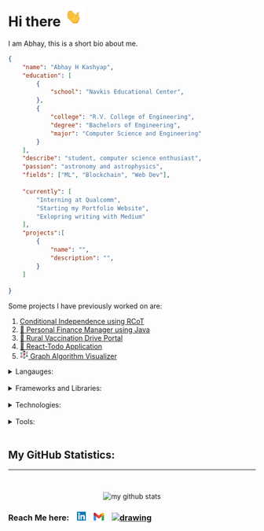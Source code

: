 # Hi there <img src="wave.gif" alt="drawing" width="40"/>

<!-- I am Abhay H Kashyap, pursuing my bachelors in Computer Science and Engineering at R.V. College of Engineering, Bengaluru, India and interning at Qualcomm India. 

I would describe myself as a Student, and a Computer Enthusiast. I have worked in the fields of ML, Blockchain and Web Development. I like to explore new areas and find interesting work in them.

I am also passionate about astronomy and computational astronomy. (Would like to pursue futhur if you have any suggestions let me know) -->

I am Abhay, this is a short bio about me.


```json
{
    "name": "Abhay H Kashyap",
    "education": [
        {
            "school": "Navkis Educational Center",
        },
        {
            "college": "R.V. College of Engineering",
            "degree": "Bachelors of Engineering",
            "major": "Computer Science and Engineering"
        }
    ],
    "describe": "student, computer science enthusiast",
    "passion": "astronomy and astrophysics",
    "fields": ["ML", "Blockchain", "Web Dev"],

    "currently": [
        "Interning at Qualcomm",
        "Starting my Portfolio Website",
        "Exlopring writing with Medium"
    ],
    "projects":[
        {
            "name": "",
            "description": "",
        }
    ]

}
```

Some projects I have previously worked on are:
1. [Conditional Independence using RCoT](https://github.com/mayank-agarwal-ln/RCoT)
2. [💸 Personal Finance Manager using Java](https://github.com/abhayhk2001/Personal-Finance-JavaFX)
3. [💉 Rural Vaccination Drive Portal](https://github.com/abhayhk2001/DTL)
4. [📝 React-Todo Application](https://taskcompleted-react.netlify.app/)
5. [<img src="./assets/icons/network.svg" alt="drawing" width="17"/> Graph Algorithm Visualizer](https://graphviz.netlify.app/)

<details>
<summary>Langauges:</summary>
<hr>&ensp;
    <img src="assets/icons/javascript.png" alt="JavaScript Logo" height="35px"/> &ensp;
    <img src="assets/icons/c++.png" alt="C++ Logo" height="35px"/> &ensp;
    <img src="assets/icons/python.png" alt="Python Logo" height="35px"/> &ensp;
    <img src="assets/icons/c.png" alt="C Logo" height="35px"/> &ensp;
    <img src="assets/icons/java.png" alt="Java Logo" height="35px"/> &ensp;
    <img src="assets/icons/dartlang.png" alt="Dart Logo" height="35px"/> &ensp;
</details>
<br>

<details>
<summary>Frameworks and Libraries:</summary>
<hr>&ensp;
    <img src="assets/icons/react.png" alt="React Logo" height="35px"/> &ensp;
    <img src="assets/icons/flutter.png" alt="Flutter Logo" height="35px"/> &ensp;
    <img src="assets/icons/tf.png" alt="Tensorflow Logo" height="35px"/> &ensp;
    <img src="assets/icons/django.svg" alt="Django Logo" height="33px"/> &ensp;
    <img src="assets/icons/solr.png" alt="Solr Logo" height="35px"/> &ensp;
    <img src="assets/icons/vue.png" alt="Vue Logo" height="35px"/> &ensp;
    <img src="assets/icons/pytorch.png" alt="Pytorch Logo" height="35px"/> &ensp;
    <img src="assets/icons/typescript.png" alt="TypeScript Logo" height="35px"/> &ensp;
</details>
<br>

<details>
<summary>Technologies:</summary>
<hr>&ensp;
    <img src="assets/icons/docker.png" alt="Docker Logo" height="35px"/> &ensp;
    <img src="assets/icons/hpcc.jpeg" alt="HPCC Logo" height="35px"/> &ensp;
    <img src="assets/icons/kubernetes.png" alt="Kubernetes Logo" height="35px"/> &ensp;
    <img src="assets/icons/mongodb.png" alt="MongoDB Logo" height="35px"/> &ensp;
    <img src="assets/icons/mysql.png" alt="MySQL Logo" height="35px"/> &ensp;
    <img src="assets/icons/openssl.svg" alt="OpenSSL Logo" height="35px"/> &ensp;
    <img src="assets/icons/polygon.png" alt="Polygon Matic Logo" height="35px"/> &ensp;
    <img src="assets/icons/terraform.png" alt="terraform Logo" height="35px"/> &ensp;
</details>
<br>

<details>
<summary>Tools:</summary>
<hr>&ensp;
    <img src="assets/icons/git.png" alt="Git Logo" height="35px"/> &ensp;
    <img src="assets/icons/github.png" alt="GitHub Logo" height="35px"/> &ensp;
    <img src="assets/icons/vscode.png" alt="VSCode Logo" height="35px"/> &ensp;
</details>
<br>


## My GitHub Statistics: 
<hr>
<br>
<p align="center">
<img src="https://github-readme-stats.vercel.app/api?username=abhayhk2001&show_icons=true&theme=merko" alt="my github stats" width="80%"/>
</p>

### Reach Me here: &ensp; [<img src="./assets/logos/linkedin.png" alt="drawing" width="18"/>](https://www.linkedin.com/in/abhay-h-kashyap/) &ensp;  [<img src="./assets/logos/gmail.png" alt="drawing" width="21"/>](mailto:abhayastro1004@gmail.com) &ensp; [<img src="./assets/logos/medium1.png" alt="drawing" height="19"/>](https://medium.com/@abhay_hk)